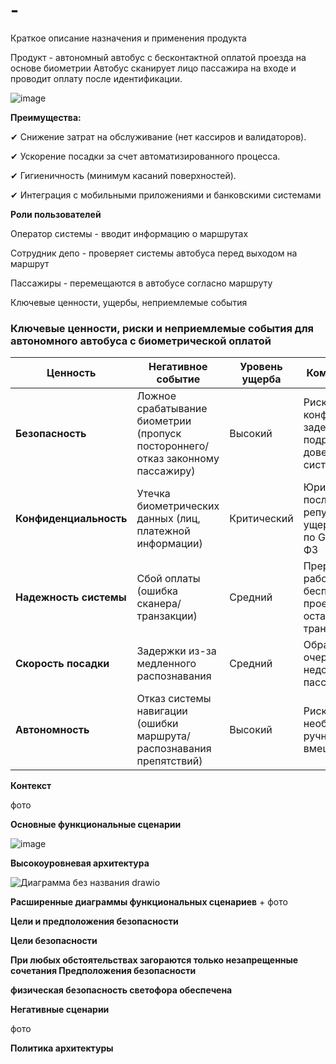 # -
Краткое описание назначения и применения продукта


Продукт - автономный автобус с бесконтактной оплатой проезда на основе биометрии
Автобус сканирует лицо пассажира на входе и проводит оплату после идентификации.

  ![image](https://github.com/user-attachments/assets/a9ed372a-a1fa-486d-8511-f23937d3a2d5)

**Преимущества:**

✔ Снижение затрат на обслуживание (нет кассиров и валидаторов).

✔ Ускорение посадки за счет автоматизированного процесса.

✔ Гигиеничность (минимум касаний поверхностей).

✔ Интеграция с мобильными приложениями и банковскими системами

**Роли пользователей**

Оператор системы - вводит информацию о маршрутах

Сотрудник депо - проверяет системы автобуса перед выходом на маршрут

Пассажиры - перемещаются в автобусе согласно маршруту

Ключевые ценности, ущербы, неприемлемые события


### Ключевые ценности, риски и неприемлемые события для автономного автобуса с биометрической оплатой

| Ценность                | Негативное событие                                                                 | Уровень ущерба | Комментарий                                                                 |
|-------------------------|-----------------------------------------------------------------------------------|----------------|-----------------------------------------------------------------------------|
| **Безопасность**        | Ложное срабатывание биометрии (пропуск постороннего/отказ законному пассажиру)    | Высокий        | Риск конфликтов, задержек, подрыв доверия к системе                        |
| **Конфиденциальность**  | Утечка биометрических данных (лиц, платежной информации)                          | Критический    | Юридические последствия, репутационный ущерб, штрафы по GDPR/152-ФЗ        |
| **Надежность системы**  | Сбой оплаты (ошибка сканера/транзакции)                                           | Средний        | Прерывание работы → бесплатный проезд или остановка транспорта             |
| **Скорость посадки**    | Задержки из-за медленного распознавания                                           | Средний        | Образование очередей, недовольство пассажиров                             |
| **Автономность**        | Отказ системы навигации (ошибки маршрута/распознавания препятствий)               | Высокий        | Риск ДТП, необходимость ручного вмешательства                              |


**Контекст**

фото

**Основные функциональные сценарии**

![image](https://github.com/user-attachments/assets/828a0dc2-179d-4bb2-8f1a-f2aa8f410344)


**Высокоуровневая архитектура**

![Диаграмма без названия drawio](https://github.com/user-attachments/assets/3fa2e069-229b-4096-b6d6-d8cfcc7a91e6)

**Расширенные диаграммы функциональных сценариев** + фото

**Цели и предположения безопасности**

**Цели безопасности**

**При любых обстоятельствах загораются только незапрещенные сочетания
Предположения безопасности**

**физическая безопасность светофора обеспечена**

**Негативные сценарии**

фото

**Политика архитектуры**
